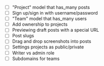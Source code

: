 - [ ] "Project" model that has_many posts
- [ ] Sign up/sign in with username/password
- [ ] "Team" model that has_many users
- [ ] Add ownership to projects
- [ ] Previewing draft posts with a special URL
- [ ] Post slugs
- [ ] Drag and drop screenshots into posts
- [ ] Settings projects as public/private
- [ ] Writer vs admin role
- [ ] Subdomains for teams
